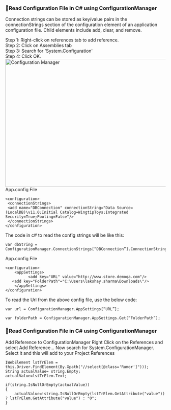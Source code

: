 ### :dart:Read Configuration File in C# using ConfigurationManager
Connection strings can be stored as key/value pairs in the connectionStrings section of the configuration element of an application configuration file. Child elements include add, clear, and remove.

Step 1: Right-click on references tab to add reference.<br>
Step 2: Click on Assemblies tab<br>
Step 3: Search for 'System.Configuration'<br>
Step 4: Click OK.<br>
<img src="https://toolsqa.com/wp-content/gallery/csharp/ConfigurationManager_1.png" alt="Configuration Manager" width="1000" height="400">
App.config File
```
<configuration>
 <connectionStrings>
 <add name="DBConnection" connectionString="Data Source=(LocalDB)\v11.0;Initial Catalog=WingtipToys;Integrated Security=True;Pooling=False"/>
 </connectionStrings>
</configuration>
```
The code in c# to read the config strings will be like this:
```
var dbString = ConfigurationManager.ConnectionStrings[“DBConnection”].ConnectionString;
```
App.config File
```
<configuration>
    <appSettings>
          <add key="URL" value="http://www.store.demoqa.com"/>
   <add key="FolderPath"="C:\Users\lakshay.sharma\Downloads\"/>
    </appSettings>
</configuration>
```
To read the Url from the above config file, use the below code:
```
var url = ConfigurationManager.AppSettings[“URL”];

var folderPath = ConfigurationManager.AppSettings.Get(“FolderPath”);
```
### :dart:Read Configuration File in C# using ConfigurationManager
Add Reference to ConfigurationManager
Right Click on the References and select Add Reference... Now search for System.ConfigurationManager. Select it and this will add to your Project References
```
IWebElement lstTrElem = this.Driver.FindElement(By.Xpath("//select[@class='Rumor']")));
String actualValue= string.Empty;
actualValue=lstTrElem.Text; 

if(string.IsNullOrEmpty(actualValue))
{
	actualValue=!string.IsNullOrEmpty(lstTrElem.GetAttribute("value")) ? lstTrElem.GetAttribute("value") : "0";
}
```
